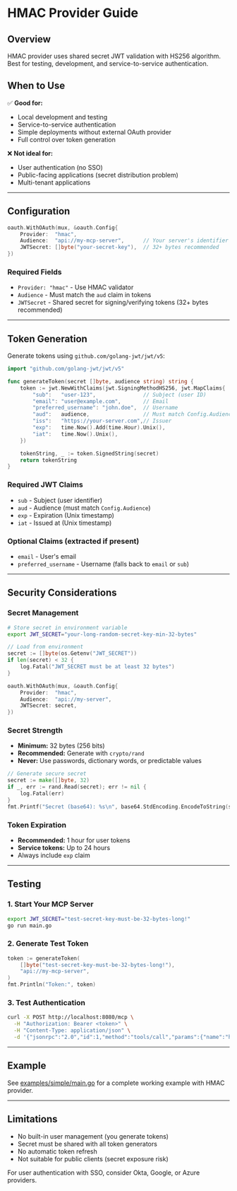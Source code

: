 # HMAC Provider Guide

## Overview

HMAC provider uses shared secret JWT validation with HS256 algorithm. Best for testing, development, and service-to-service authentication.

## When to Use

✅ **Good for:**
- Local development and testing
- Service-to-service authentication
- Simple deployments without external OAuth provider
- Full control over token generation

❌ **Not ideal for:**
- User authentication (no SSO)
- Public-facing applications (secret distribution problem)
- Multi-tenant applications

---

## Configuration

```go
oauth.WithOAuth(mux, &oauth.Config{
    Provider:  "hmac",
    Audience:  "api://my-mcp-server",      // Your server's identifier
    JWTSecret: []byte("your-secret-key"),  // 32+ bytes recommended
})
```

### Required Fields

- `Provider: "hmac"` - Use HMAC validator
- `Audience` - Must match the `aud` claim in tokens
- `JWTSecret` - Shared secret for signing/verifying tokens (32+ bytes recommended)

---

## Token Generation

Generate tokens using `github.com/golang-jwt/jwt/v5`:

```go
import "github.com/golang-jwt/jwt/v5"

func generateToken(secret []byte, audience string) string {
    token := jwt.NewWithClaims(jwt.SigningMethodHS256, jwt.MapClaims{
        "sub":   "user-123",               // Subject (user ID)
        "email": "user@example.com",       // Email
        "preferred_username": "john.doe",  // Username
        "aud":   audience,                 // Must match Config.Audience
        "iss":   "https://your-server.com",// Issuer
        "exp":   time.Now().Add(time.Hour).Unix(),
        "iat":   time.Now().Unix(),
    })

    tokenString, _ := token.SignedString(secret)
    return tokenString
}
```

### Required JWT Claims

- `sub` - Subject (user identifier)
- `aud` - Audience (must match `Config.Audience`)
- `exp` - Expiration (Unix timestamp)
- `iat` - Issued at (Unix timestamp)

### Optional Claims (extracted if present)

- `email` - User's email
- `preferred_username` - Username (falls back to `email` or `sub`)

---

## Security Considerations

### Secret Management

```bash
# Store secret in environment variable
export JWT_SECRET="your-long-random-secret-key-min-32-bytes"
```

```go
// Load from environment
secret := []byte(os.Getenv("JWT_SECRET"))
if len(secret) < 32 {
    log.Fatal("JWT_SECRET must be at least 32 bytes")
}

oauth.WithOAuth(mux, &oauth.Config{
    Provider:  "hmac",
    Audience:  "api://my-server",
    JWTSecret: secret,
})
```

### Secret Strength

- **Minimum:** 32 bytes (256 bits)
- **Recommended:** Generate with `crypto/rand`
- **Never:** Use passwords, dictionary words, or predictable values

```go
// Generate secure secret
secret := make([]byte, 32)
if _, err := rand.Read(secret); err != nil {
    log.Fatal(err)
}
fmt.Printf("Secret (base64): %s\n", base64.StdEncoding.EncodeToString(secret))
```

### Token Expiration

- **Recommended:** 1 hour for user tokens
- **Service tokens:** Up to 24 hours
- Always include `exp` claim

---

## Testing

### 1. Start Your MCP Server

```bash
export JWT_SECRET="test-secret-key-must-be-32-bytes-long!"
go run main.go
```

### 2. Generate Test Token

```go
token := generateToken(
    []byte("test-secret-key-must-be-32-bytes-long!"),
    "api://my-mcp-server",
)
fmt.Println("Token:", token)
```

### 3. Test Authentication

```bash
curl -X POST http://localhost:8080/mcp \
  -H "Authorization: Bearer <token>" \
  -H "Content-Type: application/json" \
  -d '{"jsonrpc":"2.0","id":1,"method":"tools/call","params":{"name":"hello","arguments":{}}}'
```

---

## Example

See [examples/simple/main.go](../../examples/simple/main.go) for a complete working example with HMAC provider.

---

## Limitations

- No built-in user management (you generate tokens)
- Secret must be shared with all token generators
- No automatic token refresh
- Not suitable for public clients (secret exposure risk)

For user authentication with SSO, consider Okta, Google, or Azure providers.
